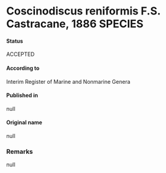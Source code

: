 Coscinodiscus reniformis F.S. Castracane, 1886 SPECIES
=======

#### Status
ACCEPTED

#### According to
Interim Register of Marine and Nonmarine Genera

#### Published in
null

#### Original name
null

### Remarks
null